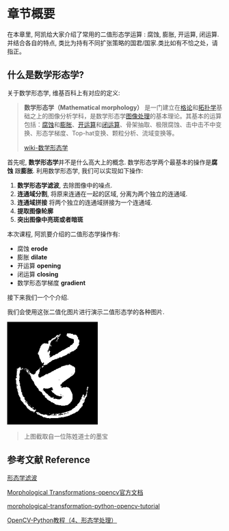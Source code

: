 

# 章节概要

在本章里, 阿凯给大家介绍了常用的二值形态学运算 : 腐蚀, 膨胀, 开运算, 闭运算. 并结合各自的特点, 类比为持有不同扩张策略的国君/国家.类比如有不恰之处，请指正。

## 什么是数学形态学?

关于数学形态学, 维基百科上有对应的定义:

> **数学形态学（Mathematical morphology）** 是一门建立在[格论](https://zh.wikipedia.org/wiki/%E6%A0%BC%E8%AE%BA)和[拓扑学](https://zh.wikipedia.org/wiki/%E6%8B%93%E6%89%91%E5%AD%A6)基础之上的图像分析学科，是数学形态学[图像处理](https://zh.wikipedia.org/wiki/%E5%9B%BE%E5%83%8F%E5%A4%84%E7%90%86)的基本理论。其基本的运算包括：[腐蚀](https://zh.wikipedia.org/wiki/%E8%85%90%E8%9A%80_(%E5%BD%A2%E6%80%81%E5%AD%A6))和[膨胀](https://zh.wikipedia.org/wiki/%E8%86%A8%E8%83%80_(%E5%BD%A2%E6%80%81%E5%AD%A6))、[开运算](https://zh.wikipedia.org/wiki/%E5%BC%80%E8%BF%90%E7%AE%97_(%E5%BD%A2%E6%80%81%E5%AD%A6))和[闭运算](https://zh.wikipedia.org/wiki/%E9%97%AD%E8%BF%90%E7%AE%97_(%E5%BD%A2%E6%80%81%E5%AD%A6))、骨架抽取、极限腐蚀、击中击不中变换、形态学梯度、Top-hat变换、颗粒分析、流域变换等。
>
> [wiki-数学形态学](https://zh.wikipedia.org/wiki/%E6%95%B0%E5%AD%A6%E5%BD%A2%E6%80%81%E5%AD%A6)



首先呢, **数学形态学**并不是什么高大上的概念. 数学形态学两个最基本的操作是**腐蚀** 跟**膨胀**. 利用数学形态学, 我们可以实现如下操作:

1. **数学形态学滤波**, 去除图像中的噪点.
2. **连通域分割**, 将原来连通在一起的区域, 分离为两个独立的连通域.
3. **连通域拼接** 将两个独立的连通域拼接为一个连通域.
4. **提取图像轮廓** 
5. **突出图像中亮斑或者暗斑**



本次课程, 阿凯要介绍的二值形态学操作有:

* 腐蚀 **erode**
* 膨胀 **dilate**
* 开运算 **opening**
* 闭运算 **closing**
* 数学形态学梯度 **gradient**




接下来我们一个个介绍.

我们会使用这张二值化图片进行演示二值形态学的各种图片.

![dao-bin](./image/dao-bin.png)

>  上图截取自一位陈姓道士的墨宝


## 参考文献 Reference

[形态学滤波](https://www.jianshu.com/p/a3d899bd99ee)

[Morphological Transformations-opencv官方文档](https://docs.opencv.org/3.0-beta/doc/py_tutorials/py_imgproc/py_morphological_ops/py_morphological_ops.html)

[morphological-transformation-python-opencv-tutorial](https://pythonprogramming.net/morphological-transformation-python-opencv-tutorial/)

[OpenCV-Python教程（4、形态学处理）](http://blog.csdn.net/sunny2038/article/details/9137759)

